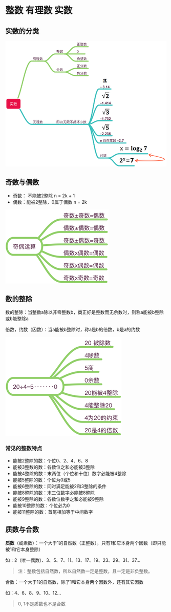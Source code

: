 # 整数 有理数 实数

## 实数的分类

![实数](images/real-number.png)

## 奇数与偶数

* 奇数： 不能被2整除 n = 2k + 1
* 偶数：能被2整除，0属于偶数 n = 2k

![奇偶运算](images/uneven-even.png)

## 数的整除

数的整除：当整数a除以非零整数b，商正好是整数而无余数时，则称a能被b整除或b能整除a

倍数，约数（因数）：当a能被b整除时，称a是b的倍数，b是a的约数

![数的整除](images/divide.png)

### 常见的整数特点

* 能被2整除的数：个位0、2、4、6、8
* 能被3整数的数：各数位之和必能被3整除
* 能被4整除的数：末两位（个位和十位）数字必能被4整除
* 能被5整除的数：个位为0或5
* 能被6整除的数：同时满足能被2和3整除的条件
* 能被8整除的数：末三位数字必能被8整除
* 能被9整除的数：各数位数字之和必能被9整除
* 能被10整除的数：个位必为0
* 能被11整除的数：首尾相加等于中间数字

## 质数与合数

**质数**（或素数）：一个大于1的自然数（正整数），只有1和它本身两个因数（即只能被1和它本身整除）

如：2（唯一偶数）、3、5、7、11、13、17、19、23、29、31、37...

> 注：整数包括自然数，所以自然数一定是整数，且一定是非负整数。

合数：一个大于1的自然数，除了1和它本身两个因数外，还有其它因数

如：4、6、8、9、10、12...

> 0, 1不是质数也不是合数

